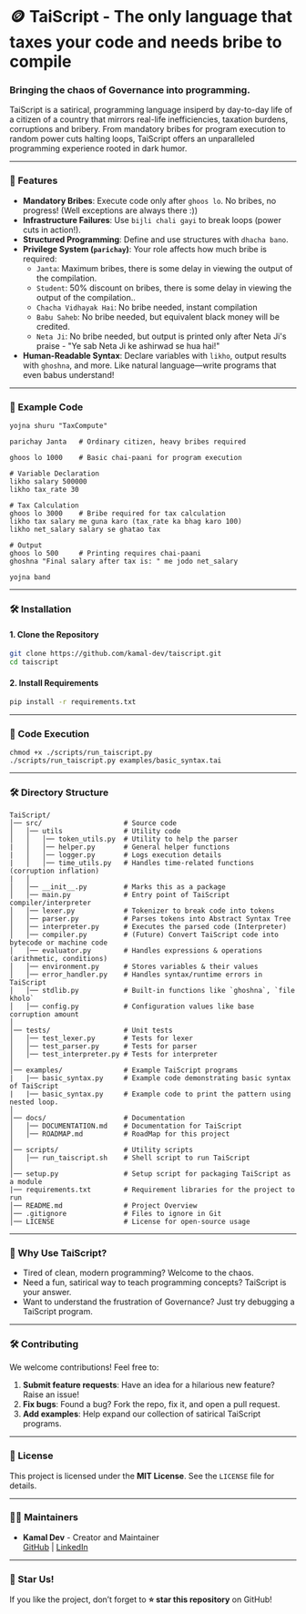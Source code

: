 # **🪙 TaiScript - The only language that taxes your code and needs bribe to compile**

### **Bringing the chaos of Governance into programming.**

TaiScript is a satirical, programming language insiperd by day-to-day life of a citizen of a country that mirrors real-life inefficiencies, taxation burdens, corruptions and bribery. From mandatory bribes for program execution to random power cuts halting loops, TaiScript offers an unparalleled programming experience rooted in dark humor.

---

### **🚀 Features**
- **Mandatory Bribes**: Execute code only after `ghoos lo`. No bribes, no progress! (Well exceptions are always there :))
- **Infrastructure Failures**: Use `bijli chali gayi` to break loops (power cuts in action!).
- **Structured Programming**: Define and use structures with `dhacha bano`.
- **Privilege System (`parichay`)**: Your role affects how much bribe is required:
  - `Janta`: Maximum bribes, there is some delay in viewing the output of the compilation.
  - `Student`: 50% discount on bribes, there is some delay in viewing the output of the compilation..
  - `Chacha Vidhayak Hai`: No bribe needed, instant compilation
  - `Babu Saheb`: No bribe needed, but equivalent black money will be credited.
  - `Neta Ji`: 	No bribe needed, but output is printed only after Neta Ji's praise - "Ye sab Neta Ji ke ashirwad se hua hai!"
- **Human-Readable Syntax**: Declare variables with `likho`, output results with `ghoshna`, and more. Like natural language—write programs that even babus understand!

---

### **📜 Example Code**
```plaintext
yojna shuru "TaxCompute"

parichay Janta   # Ordinary citizen, heavy bribes required

ghoos lo 1000    # Basic chai-paani for program execution

# Variable Declaration
likho salary 500000
likho tax_rate 30

# Tax Calculation
ghoos lo 3000    # Bribe required for tax calculation
likho tax salary me guna karo (tax_rate ka bhag karo 100)
likho net_salary salary se ghatao tax

# Output
ghoos lo 500     # Printing requires chai-paani
ghoshna "Final salary after tax is: " me jodo net_salary

yojna band
```

---

### **🛠️ Installation**

#### **1. Clone the Repository**
```bash
git clone https://github.com/kamal-dev/taiscript.git
cd taiscript
```

#### **2. Install Requirements**
```bash
pip install -r requirements.txt
```
---

### **🥁 Code Execution**
```plaintext
chmod +x ./scripts/run_taiscript.py
./scripts/run_taiscript.py examples/basic_syntax.tai
```

---

### **🛠 Directory Structure**
```plaintext
TaiScript/
│── src/                    # Source code
│   │── utils               # Utility code
│   │   │── token_utils.py  # Utility to help the parser
|   │   │── helper.py       # General helper functions
|   │   │── logger.py       # Logs execution details
|   │   │── time_utils.py   # Handles time-related functions (corruption inflation)
|   │
│   │── __init__.py         # Marks this as a package
│   │── main.py             # Entry point of TaiScript compiler/interpreter
│   │── lexer.py            # Tokenizer to break code into tokens
│   │── parser.py           # Parses tokens into Abstract Syntax Tree
│   │── interpreter.py      # Executes the parsed code (Interpreter)
│   │── compiler.py         # (Future) Convert TaiScript code into bytecode or machine code
│   │── evaluator.py        # Handles expressions & operations (arithmetic, conditions)
│   │── environment.py      # Stores variables & their values
│   │── error_handler.py    # Handles syntax/runtime errors in TaiScript
│   │── stdlib.py           # Built-in functions like `ghoshna`, `file kholo`
│   │── config.py           # Configuration values like base corruption amount
│
│── tests/                  # Unit tests
│   │── test_lexer.py       # Tests for lexer
│   │── test_parser.py      # Tests for parser
│   │── test_interpreter.py # Tests for interpreter
│
│── examples/               # Example TaiScript programs
|   |── basic_syntax.py     # Example code demonstrating basic syntax of TaiScript
|   |── basic_syntax.py     # Example code to print the pattern using nested loop.
│
│── docs/                   # Documentation
│   │── DOCUMENTATION.md    # Documentation for TaiScript
│   │── ROADMAP.md          # RoadMap for this project
│
│── scripts/                # Utility scripts
│   │── run_taiscript.sh    # Shell script to run TaiScript
│
│── setup.py                # Setup script for packaging TaiScript as a module
|── requirements.txt        # Requirement libraries for the project to run
│── README.md               # Project Overview
│── .gitignore              # Files to ignore in Git
│── LICENSE                 # License for open-source usage
```

---

### **🤔 Why Use TaiScript?**
- Tired of clean, modern programming? Welcome to the chaos.
- Need a fun, satirical way to teach programming concepts? TaiScript is your answer.
- Want to understand the frustration of Governance? Just try debugging a TaiScript program.

---

### **🛠️ Contributing**
We welcome contributions! Feel free to:
1. **Submit feature requests**: Have an idea for a hilarious new feature? Raise an issue!
2. **Fix bugs**: Found a bug? Fork the repo, fix it, and open a pull request.
3. **Add examples**: Help expand our collection of satirical TaiScript programs.

---

### **📜 License**
This project is licensed under the **MIT License**. See the `LICENSE` file for details.

---

### **👨‍💻 Maintainers**
- **Kamal Dev** - Creator and Maintainer  
  [GitHub](https://github.com/kamal-dev) | [LinkedIn](https://linkedin.com/in/kamal-dev/)

---

### **🌟 Star Us!**
If you like the project, don’t forget to **⭐ star this repository** on GitHub!